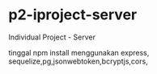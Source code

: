 # p2-iproject-server
Individual Project - Server

tinggal npm install
menggunakan express, sequelize,pg,jsonwebtoken,bcryptjs,cors,
